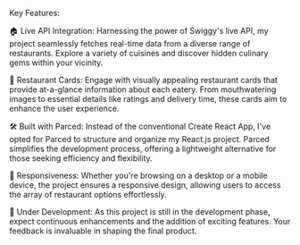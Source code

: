 Key Features:

🏠 Live API Integration: Harnessing the power of Swiggy's live API, my project seamlessly fetches real-time data from a diverse range of restaurants. Explore a variety of cuisines and discover hidden culinary gems within your vicinity.

🍕 Restaurant Cards: Engage with visually appealing restaurant cards that provide at-a-glance information about each eatery. From mouthwatering images to essential details like ratings and delivery time, these cards aim to enhance the user experience.

🛠️ Built with Parced: Instead of the conventional Create React App, I've opted for Parced to structure and organize my React.js project. Parced simplifies the development process, offering a lightweight alternative for those seeking efficiency and flexibility.

📱 Responsiveness: Whether you're browsing on a desktop or a mobile device, the project ensures a responsive design, allowing users to access the array of restaurant options effortlessly.

🚀 Under Development: As this project is still in the development phase, expect continuous enhancements and the addition of exciting features. Your feedback is invaluable in shaping the final product.
